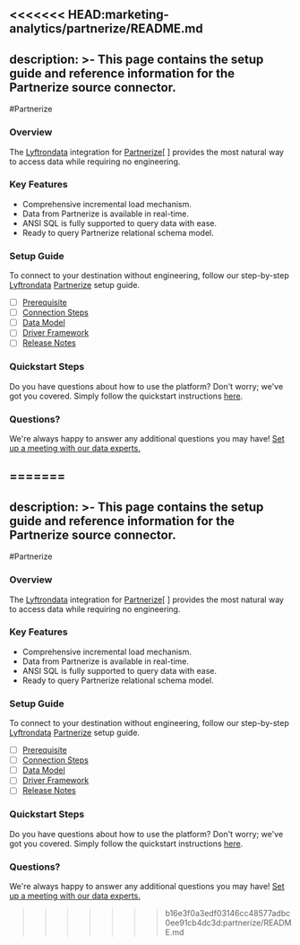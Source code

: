 <<<<<<< HEAD:marketing-analytics/partnerize/README.md
---
description: >-
  This page contains the setup guide and reference information for the Partnerize source connector.
---

#Partnerize

### Overview

The [Lyftrondata](https://www.lyftrondata.com/) integration for [Partnerize](https://www.lyftrondata.com/integration/marketing-analytics/partnerize//)[ ] provides the most natural way to access data while requiring no engineering.

### Key Features

* Comprehensive incremental load mechanism.
* Data from Partnerize is available in real-time.&#x20;
* ANSI SQL is fully supported to query data with ease.
* Ready to query Partnerize relational schema model.

### Setup Guide

To connect to your destination without engineering, follow our step-by-step [Lyftrondata](https://www.lyftrondata.com/)  [Partnerize](https://www.lyftrondata.com/integration/marketing-analytics/partnerize/) setup guide.

* [ ] [Prerequisite](../../marketing-analytics/partnerize/prerequisite.md)
* [ ] [Connection Steps](../../marketing-analytics/partnerize/connection-steps.md)
* [ ] [Data Model](../../marketing-analytics/partnerize/data-model/)
* [ ] [Driver Framework](../../marketing-analytics/partnerize/driver-framework/)
* [ ] [Release Notes](../../marketing-analytics/partnerize/release-notes.md)

### Quickstart Steps

Do you have questions about how to use the platform? Don't worry; we've got you covered. Simply follow the quickstart instructions [here](../../../marketing-analytics/partnerize/quickstart-steps.md).

### Questions? <a href="#questions" id="questions"></a>

We're always happy to answer any additional questions you may have! [Set up a meeting with our data experts.](https://www.lyftrondata.com/book-a-meeting/)

=======
---
description: >-
  This page contains the setup guide and reference information for the Partnerize source connector.
---

#Partnerize

### Overview

The [Lyftrondata](https://www.lyftrondata.com/) integration for [Partnerize](https://www.lyftrondata.com/integration/marketing-analytics/partnerize//)[ ] provides the most natural way to access data while requiring no engineering.

### Key Features

* Comprehensive incremental load mechanism.
* Data from Partnerize is available in real-time.&#x20;
* ANSI SQL is fully supported to query data with ease.
* Ready to query Partnerize relational schema model.

### Setup Guide

To connect to your destination without engineering, follow our step-by-step [Lyftrondata](https://www.lyftrondata.com/)  [Partnerize](https://www.lyftrondata.com/integration/marketing-analytics/partnerize/) setup guide.

* [ ] [Prerequisite](../../marketing-analytics/partnerize/prerequisite.md)
* [ ] [Connection Steps](../../marketing-analytics/partnerize/connection-steps.md)
* [ ] [Data Model](../../marketing-analytics/partnerize/data-model/)
* [ ] [Driver Framework](../../marketing-analytics/partnerize/driver-framework/)
* [ ] [Release Notes](../../marketing-analytics/partnerize/release-notes.md)

### Quickstart Steps

Do you have questions about how to use the platform? Don't worry; we've got you covered. Simply follow the quickstart instructions [here](../../../marketing-analytics/partnerize/quickstart-steps.md).

### Questions? <a href="#questions" id="questions"></a>

We're always happy to answer any additional questions you may have! [Set up a meeting with our data experts.](https://www.lyftrondata.com/book-a-meeting/)

>>>>>>> b16e3f0a3edf03146cc48577adbc0ee91cb4dc3d:partnerize/README.md
